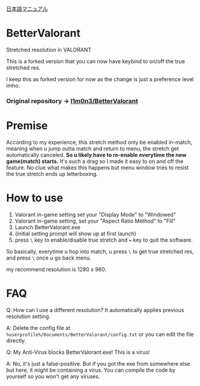 [日本語マニュアル](https://github.com/vxcall/BetterValorant/blob/master/README_jp.md)
# BetterValorant
Stretched resolution in VALORANT

This is a forked version that you can now have keybind to on/off the true stretched res.

I keep this as forked version for now as the change is just a preference level imho.

### Original repository -> [l1m0n3/BetterValorant](https://github.com/l1m0n3/BetterValorant)

# Premise
According to my experience, this stretch method only be enabled in-match, meaning when u jump outta match and return to menu, the stretch get automatically canceled. **So u likely have to re-enable everytime the new game(match) starts.** It's such a drag so I made it easy to on and off the feature.
No clue what makes this happens but menu window tries to resist the true stretch ends up letterboxing.

# How to use
1. Valorant in-game setting set your "Display Mode" to "Windowed"
2. Valorant in-game setting, set your "Aspect Ratio Method" to "Fill"
3. Launch BetterValorant.exe
4. (initial setting prompt will show up at first launch)
5. press `\` key to enable/disable true stretch and `=` key to quit the software.

So basically, everytime u hop into match, u press `\` to get true stretched res, and press `\` once u go back menu.

my recommend resolution is 1280 x 960.

# FAQ
Q: How can I use a different resolution? It automatically applies previous resolution setting.

A: Delete the config file at `%userprofile%/Documents/BetterValorant/config.txt` or you can edit the file directly.

Q: My Anti-Virus blocks BetterValorant.exe! This is a virus!

A: No, it's just a false-positive. But if you got the exe from somewhere else but here, it might be containing a virus. You can compile the code by yourself so you won't get any viruses.
